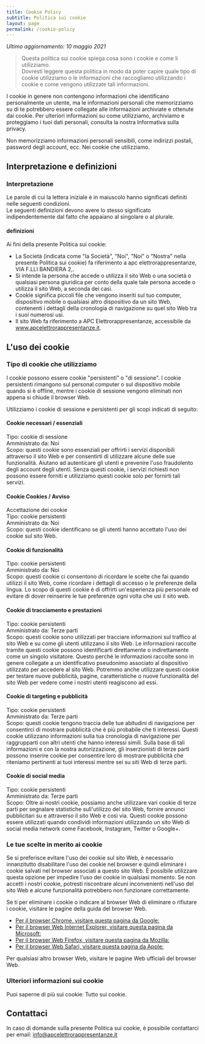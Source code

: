 ```yaml
---
title: Cookie Policy
subtitle: Politica sui cookie
layout: page
permalink: /cookie-policy
---
```

_Ultimo aggiornamento: 10 maggio 2021_  
> Questa politica sui cookie spiega cosa sono i cookie e come li utilizziamo.  
Dovresti leggere questa politica in modo da poter capire quale tipo di cookie utilizziamo o le informazioni che raccogliamo utilizzando i cookie e come vengono utilizzate tali informazioni.  

I cookie in genere non contengono informazioni che identificano personalmente un utente, ma le informazioni personali che memorizziamo su di te potrebbero essere collegate alle informazioni archiviate e ottenute dai cookie. Per ulteriori informazioni su come utilizziamo, archiviamo e proteggiamo i tuoi dati personali, consulta la nostra Informativa sulla privacy.  

Non memorizziamo informazioni personali sensibili, come indirizzi postali, password degli account, ecc. Nei cookie che utilizziamo.

## Interpretazione e definizioni
### Interpretazione
Le parole di cui la lettera iniziale è in maiuscolo hanno significati definiti nelle seguenti condizioni.  
Le seguenti definizioni devono avere lo stesso significato indipendentemente dal fatto che appaiano al singolare o al plurale.  

#### definizioni
Ai fini della presente Politica sui cookie:  
* La Società (indicata come "la Società", "Noi", "Noi" o "Nostra" nella presente Politica sui cookie) fa riferimento a apc elettrorappresentanze, VIA F.LLI BANDIERA 2,.  
* Si intende la persona che accede o utilizza il sito Web o una società o qualsiasi persona giuridica per conto della quale tale persona accede o utilizza il sito Web, a seconda dei casi.  
* Cookie significa piccoli file che vengono inseriti sul tuo computer, dispositivo mobile o qualsiasi altro dispositivo da un sito Web, contenenti i dettagli della cronologia di navigazione su quel sito Web tra i suoi numerosi usi.  
* Il sito Web fa riferimento a APC Elettrorappresentanze, accessibile da www.apcelettrorappresentanze.it.  

## L'uso dei cookie
### Tipo di cookie che utilizziamo
I cookie possono essere cookie "persistenti" o "di sessione". I cookie persistenti rimangono sul personal computer o sul dispositivo mobile quando si è offline, mentre i cookie di sessione vengono eliminati non appena si chiude il browser Web.  

Utilizziamo i cookie di sessione e persistenti per gli scopi indicati di seguito:  

#### Cookie necessari / essenziali  
Tipo: cookie di sessione  
Amministrato da: Noi  
Scopo: questi cookie sono essenziali per offrirti i servizi disponibili attraverso il sito Web e per consentirti di utilizzare alcune delle sue funzionalità. Aiutano ad autenticare gli utenti e prevenire l'uso fraudolento degli account degli utenti. Senza questi cookie, i servizi richiesti non possono essere forniti e utilizziamo questi cookie solo per fornirti tali servizi.  
#### Cookie Cookies / Avviso  
Accettazione dei cookie  
Tipo: cookie persistenti  
Amministrato da: Noi  
Scopo: questi cookie identificano se gli utenti hanno accettato l'uso dei cookie sul sito Web.  
#### Cookie di funzionalità  
Tipo: cookie persistenti  
Amministrato da: Noi  
Scopo: questi cookie ci consentono di ricordare le scelte che fai quando utilizzi il sito Web, come ricordare i dettagli di accesso o le preferenze della lingua. Lo scopo di questi cookie è di offrirti un'esperienza più personale ed evitare di dover reinserire le tue preferenze ogni volta che usi il sito web.  
#### Cookie di tracciamento e prestazioni  
Tipo: cookie persistenti  
Amministrato da: Terze parti  
Scopo: questi cookie sono utilizzati per tracciare informazioni sul traffico al sito Web e su come gli utenti utilizzano il sito Web. Le informazioni raccolte tramite questi cookie possono identificarti direttamente o indirettamente come un singolo visitatore. Questo perché le informazioni raccolte sono in genere collegate a un identificativo pseudonimo associato al dispositivo utilizzato per accedere al sito Web. Potremmo anche utilizzare questi cookie per testare nuove pubblicità, pagine, caratteristiche o nuove funzionalità del sito Web per vedere come i nostri utenti reagiscono ad essi.  
#### Cookie di targeting e pubblicità  
Tipo: cookie persistenti  
Amministrato da: Terze parti  
Scopo: questi cookie tengono traccia delle tue abitudini di navigazione per consentirci di mostrare pubblicità che è più probabile che ti interessi. Questi cookie utilizzano informazioni sulla tua cronologia di navigazione per raggrupparti con altri utenti che hanno interessi simili. Sulla base di tali informazioni e con la nostra autorizzazione, gli inserzionisti di terze parti possono inserire cookie per consentire loro di mostrare pubblicità che riteniamo pertinenti ai tuoi interessi mentre sei su siti Web di terze parti.  
#### Cookie di social media  
Tipo: cookie persistenti  
Amministrato da: Terze parti  
Scopo: Oltre ai nostri cookie, possiamo anche utilizzare vari cookie di terze parti per segnalare statistiche sull'utilizzo del sito Web, fornire annunci pubblicitari su e attraverso il sito Web e così via. Questi cookie possono essere utilizzati quando condividi informazioni utilizzando un sito Web di social media network come Facebook, Instagram, Twitter o Google+.  

### Le tue scelte in merito ai cookie
Se si preferisce evitare l'uso dei cookie sul sito Web, è necessario innanzitutto disabilitare l'uso dei cookie nel browser e quindi eliminare i cookie salvati nel browser associati a questo sito Web. È possibile utilizzare questa opzione per impedire l'uso dei cookie in qualsiasi momento.
Se non accetti i nostri cookie, potresti riscontrare alcuni inconvenienti nell'uso del sito Web e alcune funzionalità potrebbero non funzionare correttamente.  

Se ti per eliminare i cookie o indicare al browser Web di eliminare o rifiutare i cookie, visitare le pagine della guida del browser Web.  
* [Per il browser Chrome, visitare questa pagina da Google:](https://support.google.com/accounts/answer/32050)  
* [Per il browser Web Internet Explorer, visitare questa pagina da Microsoft:](http://support.microsoft.com/kb/278835)  
* [Per il browser Web Firefox, visitare questa pagina da Mozilla:](https://support.mozilla.org/en-US/kb/delete-cookies-remove-info-website-stored)  
* [Per il browser Web Safari, visitare questa pagina da Apple:](https://support.apple.com/guide/safari/manage-cookies-and-website-data-sfri11471/mac)  

Per qualsiasi altro browser Web, visitare le pagine Web ufficiali del browser Web.  

### Ulteriori informazioni sui cookie
Puoi saperne di più sui cookie: Tutto sui cookie.  

## Contattaci
In caso di domande sulla presente Politica sui cookie, è possibile contattarci per email: [info@apcelettrorappresentanze.it](mailto:info@apcelettrorappresentanze.it)

